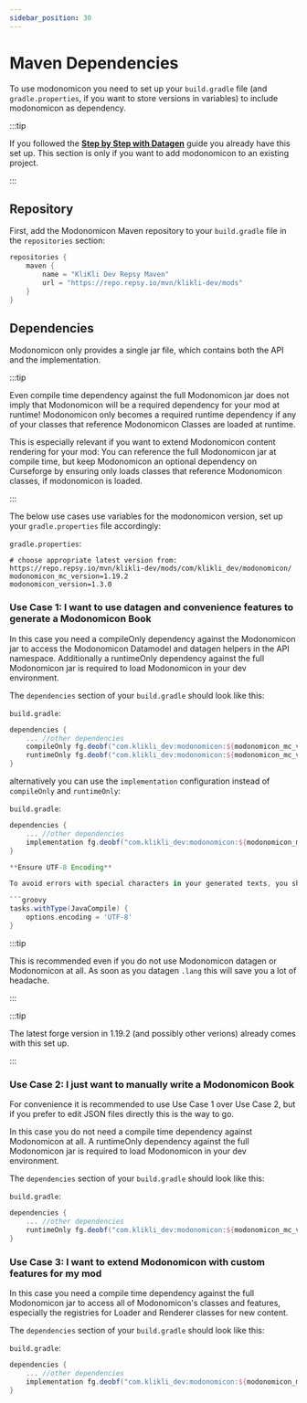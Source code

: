 ```yaml
---
sidebar_position: 30
---
```


# Maven Dependencies

To use modonomicon you need to set up your `build.gradle` file (and `gradle.properties`, if you want to store versions in variables) to include modonomicon as dependency.

:::tip 

If you followed the **[Step by Step with Datagen](./step-by-step-with-datagen/)** guide you already have this set up. This section is only if you want to add modonomicon to an existing project. 

::: 

## Repository 

First, add the Modonomicon Maven repository to your `build.gradle` file in the `repositories` section:

```groovy
repositories {
    maven {
        name = "KliKli Dev Repsy Maven"
        url = "https://repo.repsy.io/mvn/klikli-dev/mods"
    }
}
```

## Dependencies

Modonomicon only provides a single jar file, which contains both the API and the implementation. 

:::tip

Even compile time dependency against the full Modonomicon jar does not imply that Modonomicon will be a required dependency for your mod at runtime! 
Modonomicon only becomes a required runtime dependency if any of your classes that reference Modonomicon Classes are loaded at runtime.

This is especially relevant if you want to extend Modonomicon content rendering for your mod: You can reference the full Modonomicon jar at compile time, but keep Modonomicon an optional dependency on Curseforge by ensuring only loads classes that reference Modonomicon classes, if modonomicon is loaded.

:::

<!-- TODO: Link to an appropriate section in extending modonomicon that explains how to guard calls behind isLoaded checks and to only call in separate "buffer" classes -->

The below use cases use variables for the modonomicon version, set up your `gradle.properties` file accordingly:

`gradle.properties`:
```properties
# choose appropriate latest version from: https://repo.repsy.io/mvn/klikli-dev/mods/com/klikli_dev/modonomicon/
modonomicon_mc_version=1.19.2
modonomicon_version=1.3.0
```


### Use Case 1: I want to use datagen and convenience features to generate a Modonomicon Book

In this case you need a compileOnly dependency against the Modonomicon jar to access the Modonomicon Datamodel and datagen helpers in the API namespace. 
Additionally a runtimeOnly dependency against the full Modonomicon jar is required to load Modonomicon in your dev environment.

The `dependencies` section of your `build.gradle` should look like this:

`build.gradle`:
```groovy
dependencies {
    ... //other dependencies
    compileOnly fg.deobf("com.klikli_dev:modonomicon:${modonomicon_mc_version}-${modonomicon_version}")
    runtimeOnly fg.deobf("com.klikli_dev:modonomicon:${modonomicon_mc_version}-${modonomicon_version}")
}
```

alternatively you can use the `implementation` configuration instead of `compileOnly` and `runtimeOnly`:

`build.gradle`:
```groovy
dependencies {
    ... //other dependencies
    implementation fg.deobf("com.klikli_dev:modonomicon:${modonomicon_mc_version}-${modonomicon_version}")
}

**Ensure UTF-8 Encoding**

To avoid errors with special characters in your generated texts, you should set the encoding to UTF-8 in your `build.gradle` file. This can be done by adding the following lines to the bottom of your `build.gradle`:

```groovy
tasks.withType(JavaCompile) {
    options.encoding = 'UTF-8'
}
```

:::tip

This is recommended even if you do not use Modonomicon datagen or Modonomicon at all. As soon as you datagen `.lang` this will save you a lot of headache. 

:::

:::tip

The latest forge version in 1.19.2 (and possibly other verions) already comes with this set up. 

:::

### Use Case 2: I just want to manually write a Modonomicon Book

For convenience it is recommended to use Use Case 1 over Use Case 2, but if you prefer to edit JSON files directly this is the way to go. 

In this case you do not need a compile time dependency against Modonomicon at all. 
A runtimeOnly dependency against the full Modonomicon jar is required to load Modonomicon in your dev environment.

The `dependencies` section of your `build.gradle` should look like this:

`build.gradle`:
```groovy
dependencies {
    ... //other dependencies
    runtimeOnly fg.deobf("com.klikli_dev:modonomicon:${modonomicon_mc_version}-${modonomicon_version}")
}
```

### Use Case 3: I want to extend Modonomicon with custom features for my mod 

In this case you need a compile time dependency against the full Modonomicon jar to access all of Modonomicon's classes and features, especially the registries for Loader and Renderer classes for new content.

The `dependencies` section of your `build.gradle` should look like this:

`build.gradle`:
```groovy
dependencies {
    ... //other dependencies
    implementation fg.deobf("com.klikli_dev:modonomicon:${modonomicon_mc_version}-${modonomicon_version}")
}
```
